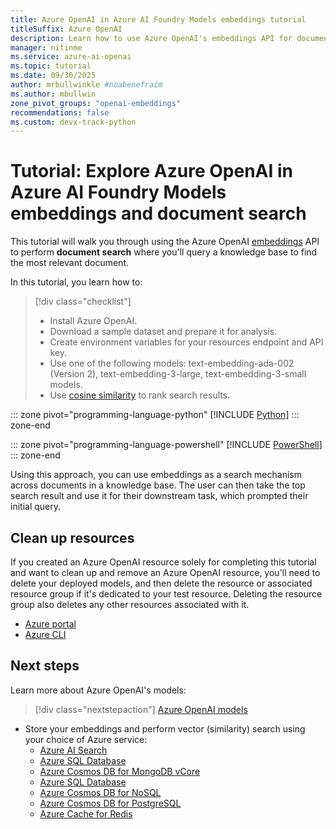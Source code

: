 ```yaml
---
title: Azure OpenAI in Azure AI Foundry Models embeddings tutorial
titleSuffix: Azure OpenAI
description: Learn how to use Azure OpenAI's embeddings API for document search with the BillSum dataset
manager: nitinme
ms.service: azure-ai-openai
ms.topic: tutorial
ms.date: 09/30/2025
author: mrbullwinkle #noabenefraim
ms.author: mbullwin
zone_pivot_groups: "openai-embeddings"
recommendations: false
ms.custom: devx-track-python
---
```


# Tutorial: Explore Azure OpenAI in Azure AI Foundry Models embeddings and document search

This tutorial will walk you through using the Azure OpenAI [embeddings](../concepts/understand-embeddings.md) API to perform **document search** where you'll query a knowledge base to find the most relevant document.

In this tutorial, you learn how to:

> [!div class="checklist"]
> * Install Azure OpenAI.
> * Download a sample dataset and prepare it for analysis.
> * Create environment variables for your resources endpoint and API key.
> * Use one of the following models: text-embedding-ada-002 (Version 2), text-embedding-3-large, text-embedding-3-small  models.
> * Use [cosine similarity](../concepts/understand-embeddings.md) to rank search results.
 
::: zone pivot="programming-language-python"
[!INCLUDE [Python](../includes/embeddings-python.md)]
::: zone-end

::: zone pivot="programming-language-powershell"
[!INCLUDE [PowerShell](../includes/embeddings-powershell.md)]
::: zone-end

Using this approach, you can use embeddings as a search mechanism across documents in a knowledge base. The user can then take the top search result and use it for their downstream task, which prompted their initial query.

## Clean up resources

If you created an Azure OpenAI resource solely for completing this tutorial and want to clean up and remove an Azure OpenAI resource, you'll need to delete your deployed models, and then delete the resource or associated resource group if it's dedicated to your test resource. Deleting the resource group also deletes any other resources associated with it.

- [Azure portal](../../../ai-services/multi-service-resource.md?pivots=azportal#clean-up-resources)
- [Azure CLI](../../../ai-services/multi-service-resource.md?pivots=azcli#clean-up-resources)

## Next steps

Learn more about Azure OpenAI's models:
> [!div class="nextstepaction"]
> [Azure OpenAI models](../concepts/models.md)
* Store your embeddings and perform vector (similarity) search using your choice of Azure service:
  * [Azure AI Search](/azure/search/vector-search-overview)
  * [Azure SQL Database](/azure/azure-sql/database/ai-artificial-intelligence-intelligent-applications?view=azuresql&preserve-view=true#vector-search)
  * [Azure Cosmos DB for MongoDB vCore](/azure/cosmos-db/mongodb/vcore/vector-search)
  * [Azure SQL Database](/azure/azure-sql/database/ai-artificial-intelligence-intelligent-applications?view=azuresql&preserve-view=true#vector-search)
  * [Azure Cosmos DB for NoSQL](/azure/cosmos-db/vector-search)
  * [Azure Cosmos DB for PostgreSQL](/azure/cosmos-db/postgresql/howto-use-pgvector)
  * [Azure Cache for Redis](/azure/azure-cache-for-redis/cache-tutorial-vector-similarity)
